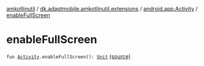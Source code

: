 [amkotlinutil](../../index.md) / [dk.adaptmobile.amkotlinutil.extensions](../index.md) / [android.app.Activity](index.md) / [enableFullScreen](./enable-full-screen.md)

# enableFullScreen

`fun `[`Activity`](https://developer.android.com/reference/android/app/Activity.html)`.enableFullScreen(): `[`Unit`](https://kotlinlang.org/api/latest/jvm/stdlib/kotlin/-unit/index.html) [(source)](https://github.com/adaptmobile-organization/amkotlinutil/tree/master/amkotlinutil/src/main/java/dk/adaptmobile/amkotlinutil/extensions/ActivityExtensions.kt#L77)